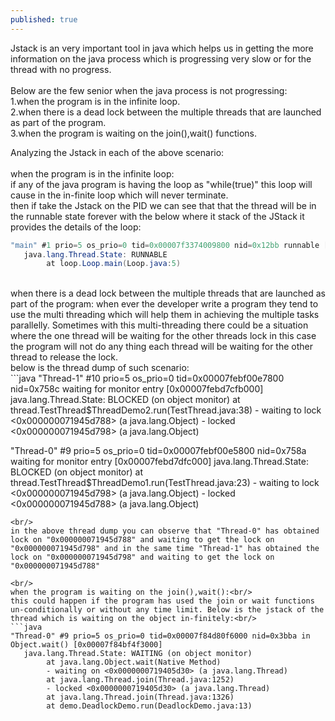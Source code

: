 ```yaml
---
published: true
---
```

Jstack is an very important tool in java which helps us in getting the more information on the java process which is progressing very slow or for the thread with no progress.<br/>
<br/>
Below are the few senior  when the java process is not progressing:<br/>
1.when the program is in the infinite loop.<br/>
2.when there is a dead lock between the multiple threads that are launched as part of the program.<br/>
3.when the program is waiting on the join(),wait() functions.<br/>

Analyzing the Jstack in each of the above scenario:<br/>
<br/>
when the program is in the infinite loop:<br/>
if any of the java program is having the loop as "while(true)" this loop will cause in the in-finite loop which will never terminate.
<br/>
then if take the Jstack on the PID we can see that that the thread will be in the runnable state forever with the below where it stack of the JStack it provides the details of the loop:
```java
"main" #1 prio=5 os_prio=0 tid=0x00007f3374009800 nid=0x12bb runnable [0x00007f337a198000]
   java.lang.Thread.State: RUNNABLE
        at loop.Loop.main(Loop.java:5)
```
<br/>
when there is a dead lock between the multiple threads that are launched as part of the program:
when ever the developer write a program they tend to use the multi threading which will help them in achieving the multiple tasks parallelly. Sometimes with this multi-threading there could be a situation where the one thread will be waiting for the other threads lock in this case the program will not do any thing each thread will be waiting for the other thread to release the lock.<br/>
below is the thread dump of such scenario:<br/>
```java
"Thread-1" #10 prio=5 os_prio=0 tid=0x00007febf00e7800 nid=0x758c waiting for monitor entry [0x00007febd7cfb000]
   java.lang.Thread.State: BLOCKED (on object monitor)
        at thread.TestThread$ThreadDemo2.run(TestThread.java:38)
        - waiting to lock <0x000000071945d788> (a java.lang.Object)
        - locked <0x000000071945d798> (a java.lang.Object)

"Thread-0" #9 prio=5 os_prio=0 tid=0x00007febf00e5800 nid=0x758a waiting for monitor entry [0x00007febd7dfc000]
   java.lang.Thread.State: BLOCKED (on object monitor)
        at thread.TestThread$ThreadDemo1.run(TestThread.java:23)
        - waiting to lock <0x000000071945d798> (a java.lang.Object)
        - locked <0x000000071945d788> (a java.lang.Object)
```
<br/>
in the above thread dump you can observe that "Thread-0" has obtained lock on "0x000000071945d788" and waiting to get the lock on "0x000000071945d798" and in the same time "Thread-1" has obtained the lock on "0x000000071945d798" and waiting to get the lock on "0x000000071945d788"

<br/>
when the program is waiting on the join(),wait():<br/>
this could happen if the program has used the join or wait functions un-conditionally or without any time limit. Below is the jstack of the thread which is waiting on the object in-finitely:<br/>
```java
"Thread-0" #9 prio=5 os_prio=0 tid=0x00007f84d80f6000 nid=0x3bba in Object.wait() [0x00007f84bf4f3000]
   java.lang.Thread.State: WAITING (on object monitor)
        at java.lang.Object.wait(Native Method)
        - waiting on <0x0000000719405d30> (a java.lang.Thread)
        at java.lang.Thread.join(Thread.java:1252)
        - locked <0x0000000719405d30> (a java.lang.Thread)
        at java.lang.Thread.join(Thread.java:1326)
        at demo.DeadlockDemo.run(DeadlockDemo.java:13)
```

